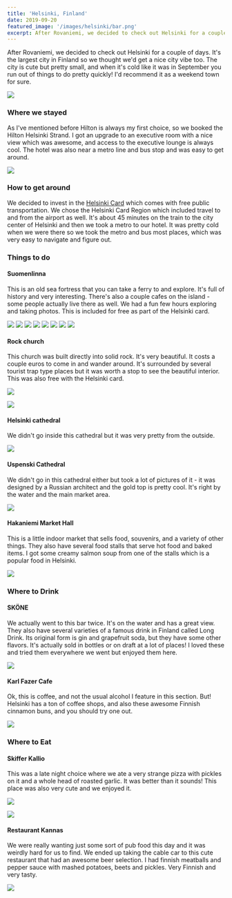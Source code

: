 ```yaml
---
title: 'Helsinki, Finland'
date: 2019-09-20
featured_image: '/images/helsinki/bar.png'
excerpt: After Rovaniemi, we decided to check out Helsinki for a couple of days.
---
```


After Rovaniemi, we decided to check out Helsinki for a couple of days. It's the largest city in Finland so we thought we'd get a nice city vibe too. The city is cute but pretty small, and when it's cold like it was in September you run out of things to do pretty quickly! I'd recommend it as a weekend town for sure. 

![](/images/helsinki/bridge1.png)

### Where we stayed

As I've mentioned before Hilton is always my first choice, so we booked the Hilton Helsinki Strand. I got an upgrade to an executive room with a nice view which was awesome, and access to the executive lounge is always cool. The hotel was also near a metro line and bus stop and was easy to get around. 

![](/images/helsinki/hilton.png)

### How to get around

We decided to invest in the [Helsinki Card](https://www.helsinkicard.com/) which comes with free public transportation. We chose the Helsinki Card Region which included travel to and from the airport as well. It's about 45 minutes on the train to the city center of Helsinki and then we took a metro to our hotel. It was pretty cold when we were there so we took the metro and bus most places, which was very easy to navigate and figure out. 

### Things to do

#### Suomenlinna

This is an old sea fortress that you can take a ferry to and explore. It's full of history and very interesting. There's also a couple cafes on the island - some people actually live there as well. We had a fun few hours exploring and taking photos. This is included for free as part of the Helsinki card. 

<div class="gallery" data-columns="4">	
	<img src="/images/helsinki/suo1.png">	    
    <img src="/images/helsinki/suo2.png">
    <img src="/images/helsinki/suo3.png">
    <img src="/images/helsinki/suo4.png">
    <img src="/images/helsinki/suo5.png">	    
    <img src="/images/helsinki/suo6.png">
    <img src="/images/helsinki/suo7.png">
    <img src="/images/helsinki/suo8.png">
</div>

#### Rock church

This church was built directly into solid rock. It's very beautiful. It costs a couple euros to come in and wander around. It's surrounded by several tourist trap type places but it was worth a stop to see the beautiful interior. This was also free with the Helsinki card.

![](/images/helsinki/church1.png)

![](/images/helsinki/church2.png)

#### Helsinki cathedral

We didn't go inside this cathedral but it was very pretty from the outside. 

![](/images/helsinki/cathedral3.png)

#### Uspenski Cathedral

We didn't go in this cathedral either but took a lot of pictures of it - it was designed by a Russian architect and the gold top is pretty cool. It's right by the water and the main market area. 

![](/images/helsinki/cathedral2.png)

#### Hakaniemi Market Hall

This is a little indoor market that sells food, souvenirs, and a variety of other things. They also have several food stalls that serve hot food and baked items. I got some creamy salmon soup from one of the stalls which is a popular food in Helsinki.

![](/images/helsinki/market1.png)

### Where to Drink

#### SKÖNE

We actually went to this bar twice. It's on the water and has a great view. They also have several varieties of a famous drink in Finland called Long Drink. Its original form is gin and grapefruit soda, but they have some other flavors. It's actually sold in bottles or on draft at a lot of places! I loved these and tried them everywhere we went but enjoyed them here.  

![](/images/helsinki/bar2.png)

#### Karl Fazer Cafe

Ok, this is coffee, and not the usual alcohol I feature in this section. But! Helsinki has a ton of coffee shops, and also these awesome Finnish cinnamon buns, and you should try one out. 

![](/images/helsinki/cinnamon.png)

### Where to Eat

#### Skiffer Kallio

This was a late night choice where we ate a very strange pizza with pickles on it and a whole head of roasted garlic. It was better than it sounds! This place was also very cute and we enjoyed it.

![](/images/helsinki/skiffer1.png)

![](/images/helsinki/skiffer2.png)

#### Restaurant Kannas

We were really wanting just some sort of pub food this day and it was weirdly hard for us to find. We ended up taking the cable car to this cute restaurant that had an awesome beer selection. I had finnish meatballs and pepper sauce with mashed potatoes, beets and pickles. Very Finnish and very tasty.

![](/images/helsinki/kannas.png)